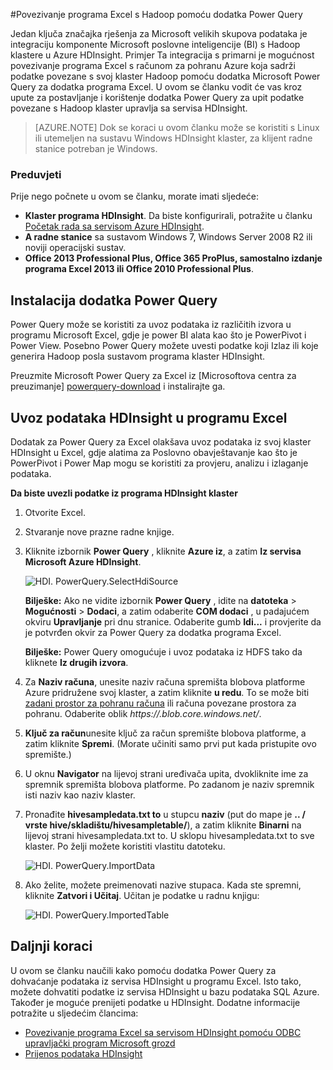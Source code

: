<properties
    pageTitle="Povezivanje programa Excel s Hadoop pomoću značajke Power Query | Microsoft Azure"
    description="Saznajte kako koristiti prednosti poslovne inteligencije komponente i pomoću dodatka Power Query za Excel za pristup podacima koji su spremljeni u Hadoop na HDInsight."
    services="hdinsight"
    documentationCenter=""
    tags="azure-portal"
    authors="mumian"
    manager="jhubbard"
    editor="cgronlun"/>

<tags
    ms.service="hdinsight"
    ms.workload="big-data"
    ms.tgt_pltfrm="na"
    ms.devlang="na"
    ms.topic="article"
    ms.date="10/19/2016"
    ms.author="jgao"/>


#<a name="connect-excel-to-hadoop-by-using-power-query"></a>Povezivanje programa Excel s Hadoop pomoću dodatka Power Query

Jedan ključa značajka rješenja za Microsoft velikih skupova podataka je integraciju komponente Microsoft poslovne inteligencije (BI) s Hadoop klastere u Azure HDInsight. Primjer Ta integracija s primarni je mogućnost povezivanje programa Excel s računom za pohranu Azure koja sadrži podatke povezane s svoj klaster Hadoop pomoću dodatka Microsoft Power Query za dodatka programa Excel. U ovom se članku vodit će vas kroz upute za postavljanje i korištenje dodatka Power Query za upit podatke povezane s Hadoop klaster upravlja sa servisa HDInsight.

> [AZURE.NOTE] Dok se koraci u ovom članku može se koristiti s Linux ili utemeljen na sustavu Windows HDInsight klaster, za klijent radne stanice potreban je Windows.

### <a name="prerequisites"></a>Preduvjeti

Prije nego počnete u ovom se članku, morate imati sljedeće:

- **Klaster programa HDInsight**. Da biste konfigurirali, potražite u članku [Početak rada sa servisom Azure HDInsight][hdinsight-get-started].
- **A radne stanice** sa sustavom Windows 7, Windows Server 2008 R2 ili noviji operacijski sustav.
- **Office 2013 Professional Plus, Office 365 ProPlus, samostalno izdanje programa Excel 2013 ili Office 2010 Professional Plus**.


## <a name="install-power-query"></a>Instalacija dodatka Power Query

Power Query može se koristiti za uvoz podataka iz različitih izvora u programu Microsoft Excel, gdje je power BI alata kao što je PowerPivot i Power View. Posebno Power Query možete uvesti podatke koji Izlaz ili koje generira Hadoop posla sustavom programa klaster HDInsight.

Preuzmite Microsoft Power Query za Excel iz [Microsoftova centra za preuzimanje] [ powerquery-download] i instalirajte ga.

## <a name="import-hdinsight-data-into-excel"></a>Uvoz podataka HDInsight u programu Excel

Dodatak za Power Query za Excel olakšava uvoz podataka iz svoj klaster HDInsight u Excel, gdje alatima za Poslovno obavještavanje kao što je PowerPivot i Power Map mogu se koristiti za provjeru, analizu i izlaganje podataka.

**Da biste uvezli podatke iz programa HDInsight klaster**

1. Otvorite Excel.

2. Stvaranje nove prazne radne knjige.

3. Kliknite izbornik **Power Query** , kliknite **Azure iz**, a zatim **Iz servisa Microsoft Azure HDInsight**.

    ![HDI. PowerQuery.SelectHdiSource][image-hdi-powerquery-hdi-source]

    **Bilješke:** Ako ne vidite izbornik **Power Query** , idite na **datoteka** > **Mogućnosti** > **Dodaci**, a zatim odaberite **COM dodaci** , u padajućem okviru **Upravljanje** pri dnu stranice. Odaberite gumb **Idi...** i provjerite da je potvrđen okvir za Power Query za dodatka programa Excel.

    **Bilješke:** Power Query omogućuje i uvoz podataka iz HDFS tako da kliknete **Iz drugih izvora**.

3. Za **Naziv računa**, unesite naziv računa spremišta blobova platforme Azure pridružene svoj klaster, a zatim kliknite **u redu**. To se može biti [zadani prostor za pohranu računa](hdinsight-administer-use-management-portal.md#find-the-default-storage-account) ili računa povezane prostora za pohranu.  Odaberite oblik *https://<StorageAccountName>.blob.core.windows.net/*.

4. **Ključ za račun**unesite ključ za račun spremište blobova platforme, a zatim kliknite **Spremi**. (Morate učiniti samo prvi put kada pristupite ovo spremište.)

5. U oknu **Navigator** na lijevoj strani uređivača upita, dvokliknite ime za spremnik spremišta blobova platforme. Po zadanom je naziv spremnik isti naziv kao naziv klaster.

6. Pronađite **hivesampledata.txt to** u stupcu **naziv** (put do mape je **.. / vrste hive/skladištu/hivesampletable/**), a zatim kliknite **Binarni** na lijevoj strani hivesampledata.txt to. U sklopu hivesampledata.txt to sve klaster. Po želji možete koristiti vlastitu datoteku.

    ![HDI. PowerQuery.ImportData][image-hdi-powerquery-importdata]

7. Ako želite, možete preimenovati nazive stupaca. Kada ste spremni, kliknite **Zatvori i Učitaj**.  Učitan je podatke u radnu knjigu:

    ![HDI. PowerQuery.ImportedTable][image-hdi-powerquery-imported-table]

## <a name="next-steps"></a>Daljnji koraci

U ovom se članku naučili kako pomoću dodatka Power Query za dohvaćanje podataka iz servisa HDInsight u programu Excel. Isto tako, možete dohvatiti podatke iz servisa HDInsight u bazu podataka SQL Azure. Također je moguće prenijeti podatke u HDInsight. Dodatne informacije potražite u sljedećim člancima:

* [Povezivanje programa Excel sa servisom HDInsight pomoću ODBC upravljački program Microsoft grozd][hdinsight-ODBC]
* [Prijenos podataka HDInsight][hdinsight-upload-data]

[hdinsight-ODBC]: hdinsight-connect-excel-hive-odbc-driver.md
[hdinsight-get-started]: hdinsight-hadoop-linux-tutorial-get-started.md
[hdinsight-upload-data]: hdinsight-upload-data.md

[image-hdi-powerquery-hdi-source]: ./media/hdinsight-connect-excel-power-query/HDI.PowerQuery.SelectHdiSource.png
[image-hdi-powerquery-importdata]: ./media/hdinsight-connect-excel-power-query/HDI.PowerQuery.ImportData.png
[image-hdi-powerquery-imported-table]: ./media/hdinsight-connect-excel-power-query/HDI.PowerQuery.ImportedTable.PNG

[powerquery-download]: http://go.microsoft.com/fwlink/?LinkID=286689
